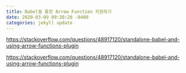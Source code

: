 ```yaml
---
title: Babel을 통한 Arrow Function 지원하기
date: 2020-03-09 09:30:28 -0400
categories: jekyll update
---
```


https://stackoverflow.com/questions/48917120/standalone-babel-and-using-arrow-functions-plugin

https://stackoverflow.com/questions/48917120/standalone-babel-and-using-arrow-functions-plugin